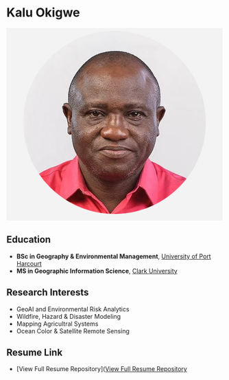 # Kalu Okigwe

![My Photo](Kalu.PIX.PNG)


## Education
- **BSc in Geography & Environmental Management**, [University of Port Harcourt](https://www.uniport.edu.ng)
- **MS in Geographic Information Science**, [Clark University](https://www.clarku.edu)

## Research Interests
- GeoAI and Environmental Risk Analytics
- Wildfire, Hazard & Disaster Modeling
- Mapping Agricultral Systems
- Ocean Color & Satellite Remote Sensing

## Resume Link
- [View Full Resume Repository]([View Full Resume Repository](https://github.com/kokigwe/resume)

